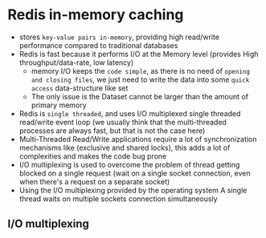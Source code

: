 # Redis in-memory caching
- stores `key-value pairs in-memory`, providing high read/write performance compared to traditional databases
- Redis is fast because it performs I/O at the Memory level (provides High throughput/data-rate, low latency)
    - memory I/O keeps the `code simple`, as there is no need of `opening and closing files`, we just need to write the data into some `quick access` data-structure like set
    - The only issue is the Dataset cannot be larger than the amount of primary memory
- Redis is `single threaded`, and uses I/O multiplexed single threaded read/write event loop (we usually think that the multi-threaded processes are always fast, but that is not the case here)
- Multi-Threaded Read/Write applications require a lot of synchronization mechanisms like (exclusive and shared locks), this adds a lot of complexities and makes the code bug prone
- I/O multiplexing is used to overcome the problem of thread getting blocked on a single request (wait on a single socket connection, even when there's a request on a separate socket)
- Using the I/O multiplexing provided by the operating system A single thread waits on multiple sockets connection simultaneously

## I/O multiplexing
